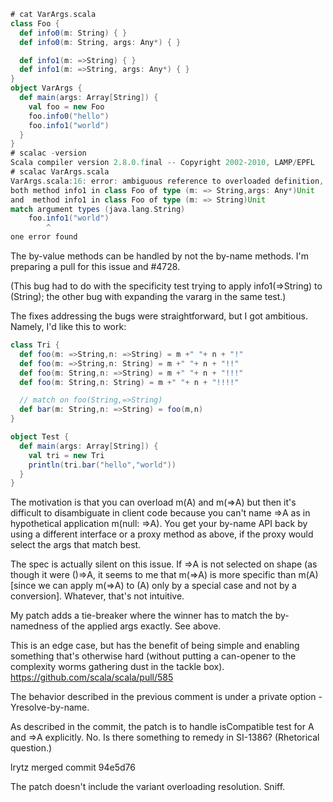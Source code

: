 ```scala
# cat VarArgs.scala
class Foo {
  def info0(m: String) { }
  def info0(m: String, args: Any*) { }

  def info1(m: =>String) { }
  def info1(m: =>String, args: Any*) { }
}
object VarArgs {
  def main(args: Array[String]) {
    val foo = new Foo
    foo.info0("hello")
    foo.info1("world")
  }
}
# scalac -version
Scala compiler version 2.8.0.final -- Copyright 2002-2010, LAMP/EPFL
# scalac VarArgs.scala
VarArgs.scala:16: error: ambiguous reference to overloaded definition,
both method info1 in class Foo of type (m: => String,args: Any*)Unit
and  method info1 in class Foo of type (m: => String)Unit
match argument types (java.lang.String)
    foo.info1("world")
        ^
one error found
```
The by-value methods can be handled by not the by-name methods.
I'm preparing a pull for this issue and #4728.

(This bug had to do with the specificity test trying to apply info1(=>String) to (String); the other bug with expanding the vararg in the same test.)

The fixes addressing the bugs were straightforward, but I got ambitious.  Namely, I'd like this to work:
```scala
class Tri {
  def foo(m: =>String,n: =>String) = m +" "+ n + "!"
  def foo(m: =>String,n: String) = m +" "+ n + "!!"
  def foo(m: String,n: =>String) = m +" "+ n + "!!!"
  def foo(m: String,n: String) = m +" "+ n + "!!!!"

  // match on foo(String,=>String)
  def bar(m: String,n: =>String) = foo(m,n)
}

object Test {
  def main(args: Array[String]) {
    val tri = new Tri
    println(tri.bar("hello","world"))
  }
}
```
The motivation is that you can overload m(A) and m(=>A) but then it's difficult to disambiguate in client code because you can't name =>A as in hypothetical application m(null: =>A).  You get your by-name API back by using a different interface or a proxy method as above, if the proxy would select the args that match best.

The spec is actually silent on this issue.  If =>A is not selected on shape (as though it were ()=>A, it seems to me that m(=>A) is more specific than m(A) [since we can apply m(=>A) to (A) only by a special case and not by a conversion].  Whatever, that's not intuitive.

My patch adds a tie-breaker where the winner has to match the by-namedness of the applied args exactly. See above.

This is an edge case, but has the benefit of being simple and enabling something that's otherwise hard (without putting a can-opener to the complexity worms gathering dust in the tackle box).
https://github.com/scala/scala/pull/585

The behavior described in the previous comment is under a private option -Yresolve-by-name.

As described in the commit, the patch is to handle isCompatible test for A and =>A explicitly.
No.  Is there something to remedy in SI-1386?  (Rhetorical question.)

lrytz merged commit 94e5d76

The patch doesn't include the variant overloading resolution. Sniff.
